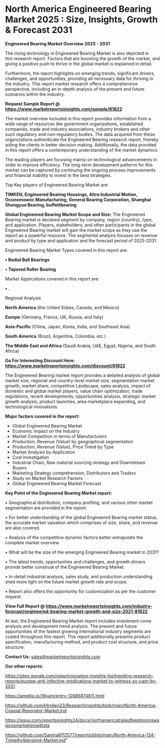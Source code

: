 # North America Engineered Bearing Market 2025 : Size, Insights, Growth & Forecast 2031

<Strong> Engineered Bearing Market Overview 2025 - 2031</strong>

The rising technology in Engineered Bearing Market is also depicted in this research report. Factors that are boosting the growth of the market, and giving a positive push to thrive in the global market is explained in detail.

Furthermore, the report highlights on emerging trends, significant drivers, challenges, and opportunities, providing all necessary data for thriving in the industry. This report market research offers a comprehensive perspective, including an in-depth analysis of the present and future scenarios within the industry.

<strong>Request Sample Report @ <a href=https://www.marketreportsinsights.com/sample/81822>https://www.marketreportsinsights.com/sample/81822</a></strong>

The market overview included in this report provides information from a wide range of resources like government organizations, established companies, trade and industry associations, industry brokers and other such regulatory and non-regulatory bodies. The data acquired from these organizations authenticate the Engineered Bearing research report, thereby aiding the clients in better decision making. Additionally, the data provided in this report offers a contemporary understanding of the market dynamics.

The leading players are focusing mainly on technological advancements in order to improve efficiency. The long-term development patterns for this market can be captured by continuing the ongoing process improvements and financial stability to invest in the best strategies.

Top Key players of Engineered Bearing Market are:

<strong>TIMKEN, Engineered Bearing Housings, Altra Industrial Motion, Oconomowoc Manufacturing, General Bearing Corporation, Shanghai Shengyue Bearing, buffettbearing</strong>

<strong><b>Global Engineered Bearing Market Scope and Size:</b></strong>
The Engineered Bearing market is declared segment by company, region (country), type, and application. Players, stakeholders, and other participants in the global Engineered Bearing market will gain the market scope as they use the report as a powerful resource. The segmental analysis focuses on revenue and product by type and application and the forecast period of 2025-2031.

Engineered Bearing Market Types covered in this report are:

<strong>• Radial Ball Bearings

• Tapered Roller Bearing</strong>

Market Applications covered in this report are:

<strong>• .</strong> 

Regional Analysis

<strong>North America</strong> (the United States, Canada, and Mexico)

<strong>Europe</strong> (Germany, France, UK, Russia, and Italy)

<strong>Asia-Pacific</strong> (China, Japan, Korea, India, and Southeast Asia)

<strong>South America</strong> (Brazil, Argentina, Colombia, etc.)

<strong>The Middle East and Africa</strong> (Saudi Arabia, UAE, Egypt, Nigeria, and South Africa)

<strong>Go For Interesting Discount Here: <a href=https://www.marketreportsinsights.com/discount/81822>https://www.marketreportsinsights.com/discount/81822</a></strong>

The Engineered Bearing market report provides a detailed analysis of global market size, regional and country-level market size, segmentation market growth, market share, competitive Landscape, sales analysis, impact of domestic and global market players, value chain optimization, trade regulations, recent developments, opportunities analysis, strategic market growth analysis, product launches, area marketplace expanding, and technological innovations.

<strong><b>Major factors covered in the report:</b></strong>
<ul>
  <li>Global Engineered Bearing Market </li>
  <li>Economic Impact on the Industry</li>
  <li>Market Competition in terms of Manufacturers</li>
  <li>Production, Revenue (Value) by geographical segmentation</li>
  <li>Production, Revenue (Value), Price Trend by Type</li>
  <li>Market Analysis by Application</li>
  <li>Cost Investigation</li>
  <li>Industrial Chain, Raw material sourcing strategy and Downstream Buyers</li>
  <li>Marketing Strategy comprehension, Distributors and Traders</li>
  <li>Study on Market Research Factors</li>
  <li>Global Engineered Bearing Market Forecast</li>
</ul>

<strong><b>Key Point of the Engineered Bearing Market report:</b></strong>

• Geographical distribution, company profiling, and various other market segmentation are provided in the report.

• For better understanding of the global Engineered Bearing market status, the accurate market valuation which comprises of size, share, and revenue are also covered.

• Analysis of the competitive dynamic factors better extrapolate the complete market overview

• What will be the size of the emerging Engineered Bearing market in 2031?

• The latest trends, opportunities and challenges, and growth drivers provide better construal of the Engineered Bearing Market.

• In-detail industrial analysis, sales study, and production understanding shed more light on the future market growth rate and scope.

• Report also offers the opportunity for customization as per the customer request.

<strong><b>View Full Report @ <a href=https://www.marketreportsinsights.com/industry-forecast/engineered-bearing-market-growth-and-size-2021-81822>https://www.marketreportsinsights.com/industry-forecast/engineered-bearing-market-growth-and-size-2021-81822</a></b></strong>


At last, the Engineered Bearing Market report includes investment come analysis and development trend analysis. The present and future opportunities of the fastest growing international industry segments are coated throughout this report. This report additionally presents product specification, manufacturing method, and product cost structure, and price structure.

<strong>Contact Us:</strong>
sales@marketreportsinsights.com

<strong>Our other reports:</strong>

<a href=https://sites.google.com/view/innovation-insights-hq/trending-research-reports/europe-anti-infective-medications-market-to-witness-xx-cagr-by-2031>https://sites.google.com/view/innovation-insights-hq/trending-research-reports/europe-anti-infective-medications-market-to-witness-xx-cagr-by-2031</a>

<a href=https://ameblo.jp/18yam/entry-12885874811.html>https://ameblo.jp/18yam/entry-12885874811.html</a>

<a href=https://github.com/Hindavi23/Researchinsights/blob/main/North-America-Coaxial-Resonator-Market.md>https://github.com/Hindavi23/Researchinsights/blob/main/North-America-Coaxial-Resonator-Market.md</a>

<a href=https://issuu.com/reportsinsights24/docs/northamericatrailedfeedmixingwagonsmarketgrowthsta>https://issuu.com/reportsinsights24/docs/northamericatrailedfeedmixingwagonsmarketgrowthsta</a>

<a href=https://github.com/Samira6112577/reports/blob/main/North-America-124-Trimethylbenzene-Market.md>https://github.com/Samira6112577/reports/blob/main/North-America-124-Trimethylbenzene-Market.md</a>"
